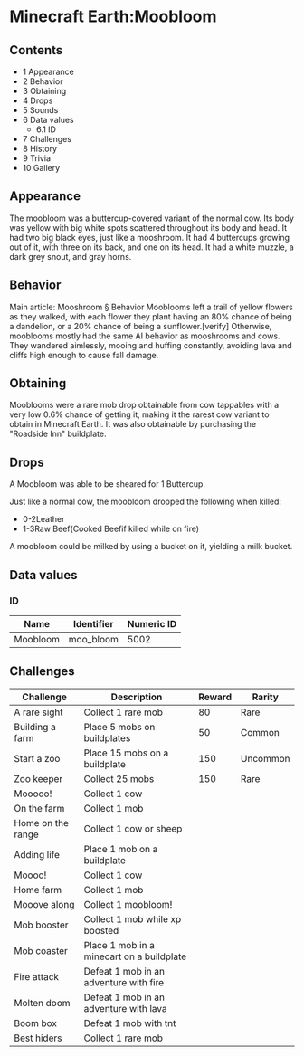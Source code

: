 # Minecraft  Earth:Moobloom


## Contents
- 1 Appearance
- 2 Behavior
- 3 Obtaining
- 4 Drops
- 5 Sounds
- 6 Data values
	- 6.1 ID
- 7 Challenges
- 8 History
- 9 Trivia
- 10 Gallery

## Appearance
The moobloom was a buttercup-covered variant of the normal cow. Its body was yellow with big white spots scattered throughout its body and head. It had two big black eyes, just like a mooshroom. It had 4 buttercups growing out of it, with three on its back, and one on its head. It had a white muzzle, a dark grey snout, and gray horns.

## Behavior
Main article: Mooshroom § Behavior
Mooblooms left a trail of yellow flowers as they walked, with each flower they plant having an 80% chance of being a dandelion, or a 20% chance of being a sunflower.[verify] Otherwise, mooblooms mostly had the same AI behavior as mooshrooms and cows. They wandered aimlessly, mooing and huffing constantly, avoiding lava and cliffs high enough to cause fall damage.

## Obtaining
Mooblooms were a rare mob drop obtainable from cow tappables with a very low 0.6% chance of getting it, making it the rarest cow variant to obtain in Minecraft Earth. It was also obtainable by purchasing the "Roadside Inn" buildplate.

## Drops
A Moobloom was able to be sheared for 1 Buttercup.

Just like a normal cow, the moobloom dropped the following when killed:

- 0-2Leather
- 1-3Raw Beef(Cooked Beefif killed while on fire)

A moobloom could be milked by using a bucket on it, yielding a milk bucket.

## Data values
### ID
| Name     | Identifier | Numeric ID |
|----------|------------|------------|
| Moobloom | moo_bloom  | 5002       |

## Challenges
| Challenge         | Description                               | Reward | Rarity   |
|-------------------|-------------------------------------------|--------|----------|
| A rare sight      | Collect 1 rare mob                        | 80     | Rare     |
| Building a farm   | Place 5 mobs on buildplates               | 50     | Common   |
| Start a zoo       | Place 15 mobs on a buildplate             | 150    | Uncommon |
| Zoo keeper        | Collect 25 mobs                           | 150    | Rare     |
| Mooooo!           | Collect 1 cow                             |        |          |
| On the farm       | Collect 1 mob                             |        |          |
| Home on the range | Collect 1 cow or sheep                    |        |          |
| Adding life       | Place 1 mob on a buildplate               |        |          |
| Moooo!            | Collect 1 cow                             |        |          |
| Home farm         | Collect 1 mob                             |        |          |
| Mooove along      | Collect 1 moobloom!                       |        |          |
| Mob booster       | Collect 1 mob while xp boosted            |        |          |
| Mob coaster       | Place 1 mob in a minecart on a buildplate |        |          |
| Fire attack       | Defeat 1 mob in an adventure with fire    |        |          |
| Molten doom       | Defeat 1 mob in an adventure with lava    |        |          |
| Boom box          | Defeat 1 mob with tnt                     |        |          |
| Best hiders       | Collect 1 rare mob                        |        |          |


